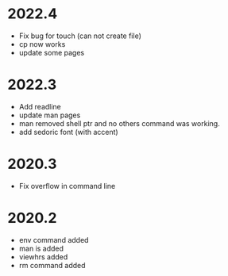 # 2022.4

* Fix bug for touch (can not create file)
* cp now works
* update some pages

# 2022.3

* Add readline
* update man pages
* man removed shell ptr and no others command was working.
* add sedoric font (with accent)

# 2020.3

* Fix overflow in command line

# 2020.2

* env command added
* man is added
* viewhrs added
* rm command added
